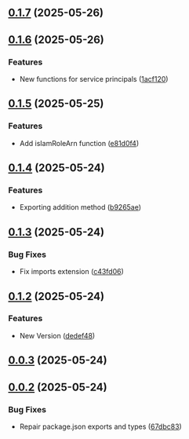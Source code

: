 ## [0.1.7](https://github.com/cloud-copilot/iam-utils/compare/v0.1.6...v0.1.7) (2025-05-26)

## [0.1.6](https://github.com/cloud-copilot/iam-utils/compare/v0.1.5...v0.1.6) (2025-05-26)


### Features

* New functions for service principals ([1acf120](https://github.com/cloud-copilot/iam-utils/commit/1acf12008161cece696f899c2936223e2e57df62))

## [0.1.5](https://github.com/cloud-copilot/iam-utils/compare/v0.1.4...v0.1.5) (2025-05-25)


### Features

* Add isIamRoleArn function ([e81d0f4](https://github.com/cloud-copilot/iam-utils/commit/e81d0f42cd44a74aa8e4245bdd4651065ef1ee9b))

## [0.1.4](https://github.com/cloud-copilot/iam-utils/compare/v0.1.3...v0.1.4) (2025-05-24)


### Features

* Exporting addition method ([b9265ae](https://github.com/cloud-copilot/iam-utils/commit/b9265ae2e09a486741bd5b3b552955eb7a345934))

## [0.1.3](https://github.com/cloud-copilot/iam-utils/compare/v0.1.2...v0.1.3) (2025-05-24)


### Bug Fixes

* Fix imports extension ([c43fd06](https://github.com/cloud-copilot/iam-utils/commit/c43fd0627fb9af643dc03ac2048427fc743f02b2))

## [0.1.2](https://github.com/cloud-copilot/iam-utils/compare/v0.1.1...v0.1.2) (2025-05-24)


### Features

* New Version ([dedef48](https://github.com/cloud-copilot/iam-utils/commit/dedef4848d38e01483fc780eaaacbd80c8846b63))

## [0.0.3](https://github.com/cloud-copilot/iam-utils/compare/v0.0.2...v0.0.3) (2025-05-24)

## [0.0.2](https://github.com/cloud-copilot/iam-utils/compare/v0.0.1...v0.0.2) (2025-05-24)


### Bug Fixes

* Repair package.json exports and types ([67dbc83](https://github.com/cloud-copilot/iam-utils/commit/67dbc83851f03de815156964b2a4c4d991070eba))
